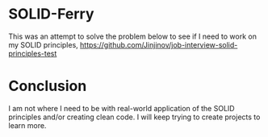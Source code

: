 # SOLID-Ferry
This was an attempt to solve the problem below to see if I need to work on my SOLID principles,
https://github.com/Jinjinov/job-interview-solid-principles-test

# Conclusion
I am not where I need to be with real-world application of the SOLID principles and/or creating clean code. I will keep trying to create projects to learn more.
